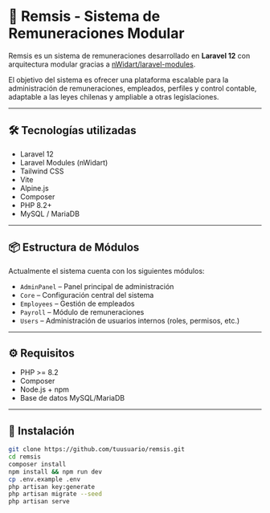 # 🧾 Remsis - Sistema de Remuneraciones Modular

Remsis es un sistema de remuneraciones desarrollado en **Laravel 12** con arquitectura modular gracias a [nWidart/laravel-modules](https://github.com/nWidart/laravel-modules).

El objetivo del sistema es ofrecer una plataforma escalable para la administración de remuneraciones, empleados, perfiles y control contable, adaptable a las leyes chilenas y ampliable a otras legislaciones.

---

## 🛠️ Tecnologías utilizadas

- Laravel 12
- Laravel Modules (nWidart)
- Tailwind CSS
- Vite
- Alpine.js
- Composer
- PHP 8.2+
- MySQL / MariaDB

---

## 📦 Estructura de Módulos

Actualmente el sistema cuenta con los siguientes módulos:

- `AdminPanel` – Panel principal de administración
- `Core` – Configuración central del sistema
- `Employees` – Gestión de empleados
- `Payroll` – Módulo de remuneraciones
- `Users` – Administración de usuarios internos (roles, permisos, etc.)

---

## ⚙️ Requisitos

- PHP >= 8.2
- Composer
- Node.js + npm
- Base de datos MySQL/MariaDB

---

## 🚀 Instalación

```bash
git clone https://github.com/tuusuario/remsis.git
cd remsis
composer install
npm install && npm run dev
cp .env.example .env
php artisan key:generate
php artisan migrate --seed
php artisan serve
